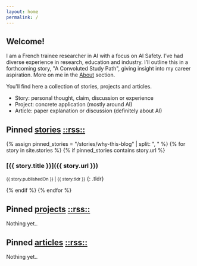 ```yaml
---
layout: home
permalink: /
---
```


## Welcome!

I am a French trainee researcher in AI with a focus on AI Safety. I’ve had diverse experience in research, education and industry. 
I’ll outline this in a forthcoming story, "A Convoluted Study Path", giving insight into my career aspiration. 
More on me in the [About](/about) section.

You'll find here a collection of stories, projects and articles.

- Story: personal thought, claim, discussion or experience 
- Project: concrete application (mostly around AI)
- Article: paper explanation or discussion (definitely about AI)

## Pinned [stories](/stories/)  [::rss::](/stories/feed.xml)

{% assign pinned_stories = "/stories/why-this-blog" | split: ", " %}
{% for story in site.stories %}
{% if pinned_stories contains story.url %}

### [{{ story.title }}]({{ story.url }})
<small class="date">{{ story.publishedOn }} | </small><small>{{ story.tldr }}</small>
{: .tldr}

{% endif %}
{% endfor %}

## Pinned [projects](/projects/) [::rss::](/projects/feed.xml)

Nothing yet..

## Pinned [articles](/articles/) [::rss::](/articles/feed.xml)

Nothing yet..